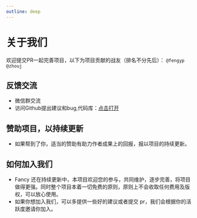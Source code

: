 ```yaml
---
outline: deep
---
```


# 关于我们

欢迎提交PR一起完善项目，以下为项目贡献的战友（排名不分先后）：
`@fengyp` `@zhouj`

## 反馈交流

- 微信群交流
- 访问Github提出建议和bug,代码库：[点击打开](https://github.com/fengyp8963)

## 赞助项目，以持续更新

- 如果帮到了你，适当的赞助有助力作者成果上的回报，报以项目的持续更新。

## 如何加入我们

- Fancy 还在持续更新中，本项目欢迎您的参与，共同维护，逐步完善，将项目做得更强。同时整个项目本着一切免费的原则，原则上不会收取任何费用及版权，可以放心使用。
- 如果你想加入我们，可以多提供一些好的建议或者提交 pr，我们会根据你的活跃度邀请你加入。
